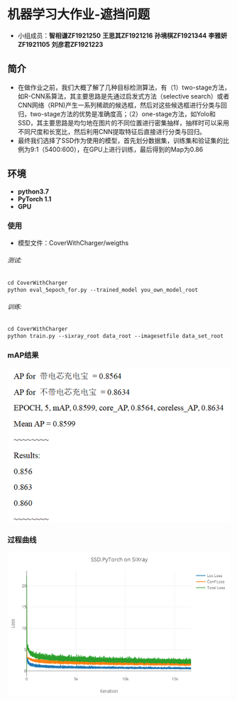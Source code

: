 # 机器学习大作业-遮挡问题 #
+ 小组成员：**智相谦ZF1921250** **王思其ZF1921216** **孙境棋ZF1921344** **李雅妍ZF1921105** **刘彦君ZF1921223**
## 简介 ##
+ 在做作业之前，我们大概了解了几种目标检测算法，有（1）two-stage方法，如R-CNN系算法，其主要思路是先通过启发式方法（selective search）或者CNN网络（RPN)产生一系列稀疏的候选框，然后对这些候选框进行分类与回归，two-stage方法的优势是准确度高；（2）one-stage方法，如Yolo和SSD，其主要思路是均匀地在图片的不同位置进行密集抽样，抽样时可以采用不同尺度和长宽比，然后利用CNN提取特征后直接进行分类与回归。
+ 最终我们选择了SSD作为使用的模型，首先划分数据集，训练集和验证集的比例为9:1（5400:600），在GPU上进行训练，最后得到的Map为0.86
## 环境  ##
+ **python3.7**
+ **PyTorch 1.1**
+ **GPU**
### 使用 ###
+ 模型文件：CoverWithCharger/weigths
######  测试:
```
cd CoverWithCharger
python eval_5epoch_for.py --trained_model you_own_model_root
```
###### 训练:
```
cd CoverWithCharger
python train.py --sixray_root data_root --imagesetfile data_set_root
```
### mAP结果 ###

![mAP](/img/result.png)
### 过程曲线 ###

![mAP](/img/loss.png)
